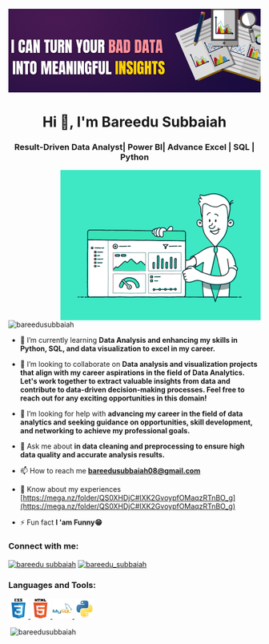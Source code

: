 ![logo](https://github.com/bareedusubbaiah/bareedusubbaiah/blob/main/back%202.png)
<h1 align="center">Hi 👋, I'm Bareedu Subbaiah</h1>
<h3 align="center">Result-Driven Data Analyst| Power BI| Advance Excel | SQL | Python</h3>

<img align="right" alt="image" width="400" src="https://github.com/bareedusubbaiah/bareedusubbaiah/blob/main/image.gif">

<p align="left"> <img src="https://komarev.com/ghpvc/?username=bareedusubbaiah&label=Profile%20views&color=0e75b6&style=flat" alt="bareedusubbaiah" /> </p>

- 🌱 I’m currently learning **Data Analysis and enhancing my skills in Python, SQL, and data visualization to excel in my career.**

- 👯 I’m looking to collaborate on **Data analysis and visualization projects that align with my career aspirations in the field of Data Analytics. Let's work together to extract valuable insights from data and contribute to data-driven decision-making processes. Feel free to reach out for any exciting opportunities in this domain!**

- 🤝 I’m looking for help with **advancing my career in the field of data analytics and seeking guidance on opportunities, skill development, and networking to achieve my professional goals.**

- 💬 Ask me about **in data cleaning and preprocessing to ensure high data quality and accurate analysis results.**

- 📫 How to reach me **bareedusubbaiah08@gmail.com**

- 📄 Know about my experiences [https://mega.nz/folder/QS0XHDjC#IXK2GvoypfOMaqzRTnBO_g](https://mega.nz/folder/QS0XHDjC#IXK2GvoypfOMaqzRTnBO_g)

- ⚡ Fun fact **I 'am Funny😁**

<h3 align="left">Connect with me:</h3>
<p align="left">
<a href="https://linkedin.com/in/bareedu subbaiah" target="blank"><img align="center" src="https://raw.githubusercontent.com/rahuldkjain/github-profile-readme-generator/master/src/images/icons/Social/linked-in-alt.svg" alt="bareedu subbaiah" height="30" width="40" /></a>
<a href="https://instagram.com/bareedu_subbaiah" target="blank"><img align="center" src="https://raw.githubusercontent.com/rahuldkjain/github-profile-readme-generator/master/src/images/icons/Social/instagram.svg" alt="bareedu_subbaiah" height="30" width="40" /></a>
</p>

<h3 align="left">Languages and Tools:</h3>
<p align="left"> <a href="https://www.w3schools.com/css/" target="_blank" rel="noreferrer"> <img src="https://raw.githubusercontent.com/devicons/devicon/master/icons/css3/css3-original-wordmark.svg" alt="css3" width="40" height="40"/> </a> <a href="https://www.w3.org/html/" target="_blank" rel="noreferrer"> <img src="https://raw.githubusercontent.com/devicons/devicon/master/icons/html5/html5-original-wordmark.svg" alt="html5" width="40" height="40"/> </a> <a href="https://www.mysql.com/" target="_blank" rel="noreferrer"> <img src="https://raw.githubusercontent.com/devicons/devicon/master/icons/mysql/mysql-original-wordmark.svg" alt="mysql" width="40" height="40"/> </a> <a href="https://www.python.org" target="_blank" rel="noreferrer"> <img src="https://raw.githubusercontent.com/devicons/devicon/master/icons/python/python-original.svg" alt="python" width="40" height="40"/> </a> </p>

<p>&nbsp;<img align="center" src="https://github-readme-stats.vercel.app/api?username=bareedusubbaiah&show_icons=true&locale=en" alt="bareedusubbaiah" /></p>
